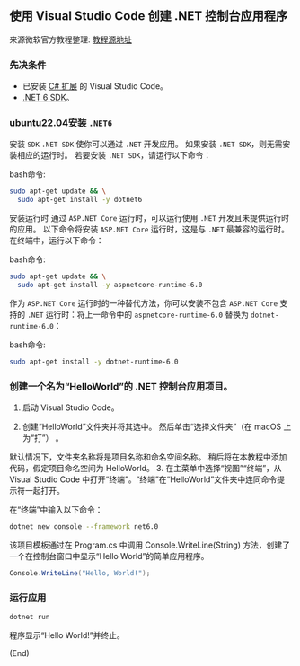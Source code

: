 ## 使用 Visual Studio Code 创建 .NET 控制台应用程序
来源微软官方教程整理: [教程源地址](https://learn.microsoft.com/zh-cn/dotnet/core/tutorials/with-visual-studio-code?pivots=dotnet-6-0)

### 先决条件
- 已安装 [C# 扩展](https://marketplace.visualstudio.com/items?itemName=ms-dotnettools.csharp) 的 Visual Studio Code。 
- [.NET 6 SDK](https://dotnet.microsoft.com/en-us/download/dotnet/6.0)。

### ubuntu22.04安装 `.NET6`

安装 `SDK`
`.NET SDK` 使你可以通过 `.NET` 开发应用。 如果安装 `.NET SDK`，则无需安装相应的运行时。 若要安装 `.NET SDK`，请运行以下命令：

bash命令:
```Bash
sudo apt-get update && \
  sudo apt-get install -y dotnet6
```
安装运行时
通过 `ASP.NET Core` 运行时，可以运行使用 `.NET` 开发且未提供运行时的应用。 以下命令将安装 `ASP.NET Core` 运行时，这是与 `.NET` 最兼容的运行时。 在终端中，运行以下命令：

bash命令:
```Bash
sudo apt-get update && \
  sudo apt-get install -y aspnetcore-runtime-6.0
```
作为 `ASP.NET Core` 运行时的一种替代方法，你可以安装不包含 `ASP.NET Core` 支持的 `.NET` 运行时：将上一命令中的 `aspnetcore-runtime-6.0` 替换为 `dotnet-runtime-6.0`：

bash命令:
```Bash
sudo apt-get install -y dotnet-runtime-6.0
```

### 创建一个名为“HelloWorld”的 .NET 控制台应用项目。

1. 启动 Visual Studio Code。

2. 创建“HelloWorld”文件夹并将其选中。 然后单击“选择文件夹”（在 macOS 上为“打”） 。

默认情况下，文件夹名称将是项目名称和命名空间名称。 稍后将在本教程中添加代码，假定项目命名空间为 HelloWorld。
3. 在主菜单中选择“视图”“终端”，从 Visual Studio Code 中打开“终端”。“终端”在“HelloWorld”文件夹中连同命令提示符一起打开。

在“终端”中输入以下命令：
```bash
dotnet new console --framework net6.0
```
该项目模板通过在 Program.cs 中调用 Console.WriteLine(String) 方法，创建了一个在控制台窗口中显示“Hello World”的简单应用程序。
```c#
Console.WriteLine("Hello, World!");
```

### 运行应用

```bash
dotnet run
```
程序显示“Hello World!”并终止。


(End)